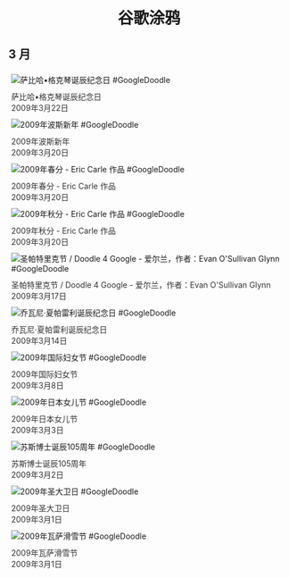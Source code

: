 
<h1 align="center"> 谷歌涂鸦 </h1>




## 3 月

<div class="image">


<img src="https://lh3.googleusercontent.com/M8U5XEmaTY83sqS5a1tfMf8hVDxSz8ydEIgsvgjrNLhXMlM0wBDK70pKqimyTYouF4MxGc1yh5y5quDcLK3f_yMJgOnpXCuzsbTq7GL7=s660" alt="萨比哈•格克琴诞辰纪念日 #GoogleDoodle" style="margin: 5px"/>
<div class="info" style="font-size: 14px; color:#333333; margin:5px"><div class="title">萨比哈•格克琴诞辰纪念日</div><div class="date">2009年3月22日</div></div>

<img src="https://lh3.googleusercontent.com/yUfZC3C2Zy7jpvG0VIa0JY6deVELiJXaXOPx18ZYtHvHJDBKOhGLc9S0e2bXc3t8OdDyMbr6at7dqFWUzUspazqgpKlmdO3_YQHGmqPT=s660" alt="2009年波斯新年 #GoogleDoodle" style="margin: 5px"/>
<div class="info" style="font-size: 14px; color:#333333; margin:5px"><div class="title">2009年波斯新年</div><div class="date">2009年3月20日</div></div>

<img src="https://lh3.googleusercontent.com/bT4TRpcZTcPqGbDgGXBdUty2CyQ_sJtQ4s-64-SRkkZw3fObWd8EpEyxljydj79TDBZZD3Q_lHXDkxbdQWx443udWcpnpzexSkSxGD42GA=s660" alt="2009年春分 - Eric Carle 作品 #GoogleDoodle" style="margin: 5px"/>
<div class="info" style="font-size: 14px; color:#333333; margin:5px"><div class="title">2009年春分 - Eric Carle 作品</div><div class="date">2009年3月20日</div></div>

<img src="https://lh3.googleusercontent.com/gG7E-il42mOcA4BFm8CCSre-bGncM7LG4CEC6qvhoFog6buhLTlixRBjgofIsPFO-hFkn1eDmmP6qlWpNHeO9qv5dVmqbjF6Up6oLV_I=s660" alt="2009年秋分 - Eric Carle 作品 #GoogleDoodle" style="margin: 5px"/>
<div class="info" style="font-size: 14px; color:#333333; margin:5px"><div class="title">2009年秋分 - Eric Carle 作品</div><div class="date">2009年3月20日</div></div>

<img src="https://www.google.com/logos/2009/stpatricks_d4gwinner_eo09.gif" alt="圣帕特里克节 / Doodle 4 Google - 爱尔兰，作者：Evan O&#39;Sullivan Glynn #GoogleDoodle" style="margin: 5px"/>
<div class="info" style="font-size: 14px; color:#333333; margin:5px"><div class="title">圣帕特里克节 / Doodle 4 Google - 爱尔兰，作者：Evan O&#39;Sullivan Glynn</div><div class="date">2009年3月17日</div></div>

<img src="https://www.google.com/logos/2009/schiaparelli09.gif" alt="乔瓦尼·夏帕雷利诞辰纪念日 #GoogleDoodle" style="margin: 5px"/>
<div class="info" style="font-size: 14px; color:#333333; margin:5px"><div class="title">乔瓦尼·夏帕雷利诞辰纪念日</div><div class="date">2009年3月14日</div></div>

<img src="https://lh3.googleusercontent.com/UvG7bsoVTMxWqiDgpeSYrBwWj4eE3LOlIAXK1QPDNX3-b0_C3pwIBbadNdYmTQYKQMUSIfwxt42d4wH3OeHOY60a7aD4mHDRIim7RUp7=s660" alt="2009年国际妇女节 #GoogleDoodle" style="margin: 5px"/>
<div class="info" style="font-size: 14px; color:#333333; margin:5px"><div class="title">2009年国际妇女节</div><div class="date">2009年3月8日</div></div>

<img src="https://lh3.googleusercontent.com/Dh_EHUi7Lq0y0oGlHf7zVdydY5VqvoH8G9plBr55iMHjEoEV6u6VxhLzoXkpqu3-O_e23df3xtgyAhNZGd1q_ZtAyE2YIRQUI-0-dXz2=s660" alt="2009年日本女儿节 #GoogleDoodle" style="margin: 5px"/>
<div class="info" style="font-size: 14px; color:#333333; margin:5px"><div class="title">2009年日本女儿节</div><div class="date">2009年3月3日</div></div>

<img src="https://lh3.googleusercontent.com/J6r0SOVYfhprthxPly26BcCYQayAaHe34e5GgTGsuIFwR3JeaSvRtOepaba5pxtdVQ-mIOpW3MY0DPLxmWXdxqGOdXg_GFtOBGoyD9M31A=s660" alt="苏斯博士诞辰105周年 #GoogleDoodle" style="margin: 5px"/>
<div class="info" style="font-size: 14px; color:#333333; margin:5px"><div class="title">苏斯博士诞辰105周年</div><div class="date">2009年3月2日</div></div>

<img src="https://www.google.com/logos/2009/stdavid09.gif" alt="2009年圣大卫日 #GoogleDoodle" style="margin: 5px"/>
<div class="info" style="font-size: 14px; color:#333333; margin:5px"><div class="title">2009年圣大卫日</div><div class="date">2009年3月1日</div></div>

<img src="https://lh3.googleusercontent.com/3k3EicGjhmCV38VytYTXcToxdWtNyWWaxga_B_fnf8DP6u6ApCxttuhJeW7t-YEpvVrJ1xvd9-8VPJhFk2MBDKGEOtSSDqonn8kSKn8I=s660" alt="2009年瓦萨滑雪节 #GoogleDoodle" style="margin: 5px"/>
<div class="info" style="font-size: 14px; color:#333333; margin:5px"><div class="title">2009年瓦萨滑雪节</div><div class="date">2009年3月1日</div></div>

</div>








